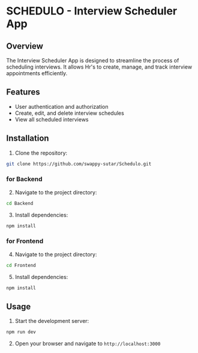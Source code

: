 # SCHEDULO - Interview Scheduler App

## Overview
The Interview Scheduler App is designed to streamline the process of scheduling interviews. It allows Hr's to create, manage, and track interview appointments efficiently.

## Features
- User authentication and authorization
- Create, edit, and delete interview schedules
- View all scheduled interviews

## Installation
1. Clone the repository:
  ```bash
  git clone https://github.com/swappy-sutar/Schedulo.git
  ```

### for Backend 
  
2. Navigate to the project directory:
  ```bash
  cd Backend
  ```
3. Install dependencies:
  ```bash
  npm install
  ```

### for Frontend 

4. Navigate to the project directory:
  ```bash
  cd Frontend
  ```
5. Install dependencies:
  ```bash
  npm install
  ```
## Usage

1. Start the development server:
  ```bash
  npm run dev
  ```
2. Open your browser and navigate to `http://localhost:3000`

